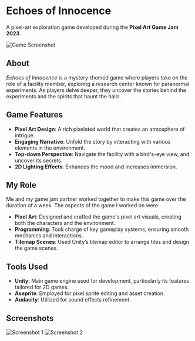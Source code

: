# Echoes of Innocence

A pixel-art exploration game developed during the **Pixel Art Game Jam 2023**.

![Game Screenshot](https://img.itch.zone/aW1nLzEyMTEwMzA2LnBuZw==/315x250%23c/gheGQY.png)

## About

_Echoes of Innocence_ is a mystery-themed game where players take on the role of a facility member, exploring a research center known for paranormal experiments. As players delve deeper, they uncover the stories behind the experiments and the spirits that haunt the halls.

## Game Features

-   **Pixel Art Design**: A rich pixelated world that creates an atmosphere of intrigue.
-   **Engaging Narrative**: Unfold the story by interacting with various elements in the environment.
-   **Top-down Perspective**: Navigate the facility with a bird's-eye view, and uncover its secrets.
-   **2D Lighting Effects**: Enhances the mood and increases immersion.

## My Role

Me and my game jam partner worked together to make this game over the duration of a week. The aspects of the game I worked on were:

-   **Pixel Art**: Designed and crafted the game's pixel art visuals, creating both the characters and the environment.
-   **Programming**: Took charge of key gameplay systems, ensuring smooth mechanics and interactions.
-   **Tilemap Scenes**: Used Unity’s tilemap editor to arrange tiles and design the game scenes.

## Tools Used

-   **Unity**: Main game engine used for development, particularly its features tailored for 2D games.
-   **Aseprite**: Employed for pixel sprite editing and asset creation.
-   **Audacity**: Utilized for sound effects refinement.

## Screenshots

![Screenshot 1](https://img.itch.zone/aW1hZ2UvMjA1NzQyMy8xMjEwMDIyMy5wbmc=/250x600/yKGE9q.png)
![Screenshot 2](https://img.itch.zone/aW1hZ2UvMjA1NzQyMy8xMjEwMDIyMi5wbmc=/250x600/Ix5Geh.png)
